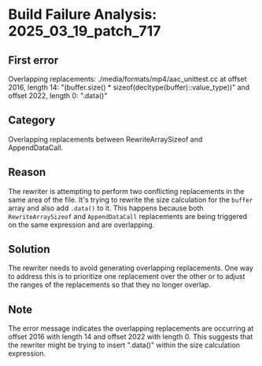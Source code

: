 # Build Failure Analysis: 2025_03_19_patch_717

## First error

Overlapping replacements: ./media/formats/mp4/aac_unittest.cc at offset 2016, length 14: "(buffer.size() * sizeof(decltype(buffer)::value_type))" and offset 2022, length 0: ".data()"

## Category
Overlapping replacements between RewriteArraySizeof and AppendDataCall.

## Reason
The rewriter is attempting to perform two conflicting replacements in the same area of the file. It's trying to rewrite the size calculation for the `buffer` array and also add `.data()` to it. This happens because both `RewriteArraySizeof` and `AppendDataCall` replacements are being triggered on the same expression and are overlapping.

## Solution
The rewriter needs to avoid generating overlapping replacements. One way to address this is to prioritize one replacement over the other or to adjust the ranges of the replacements so that they no longer overlap.

## Note
The error message indicates the overlapping replacements are occurring at offset 2016 with length 14 and offset 2022 with length 0. This suggests that the rewriter might be trying to insert ".data()" within the size calculation expression.
